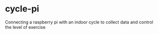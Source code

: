 # cycle-pi
Connecting a raspberry pi with an indoor cycle to collect data and control the level of exercise
